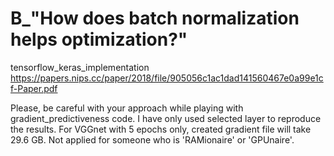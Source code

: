 # B_"How does batch normalization helps optimization?"

tensorflow_keras_implementation
https://papers.nips.cc/paper/2018/file/905056c1ac1dad141560467e0a99e1cf-Paper.pdf



Please, be careful with your approach while playing with gradient_predictiveness code. I have only used selected layer to reproduce the results. For VGGnet with 5 epochs only, created gradient file will take 29.6 GB. 
Not applied for someone who is 'RAMionaire' or 'GPUnaire'.
